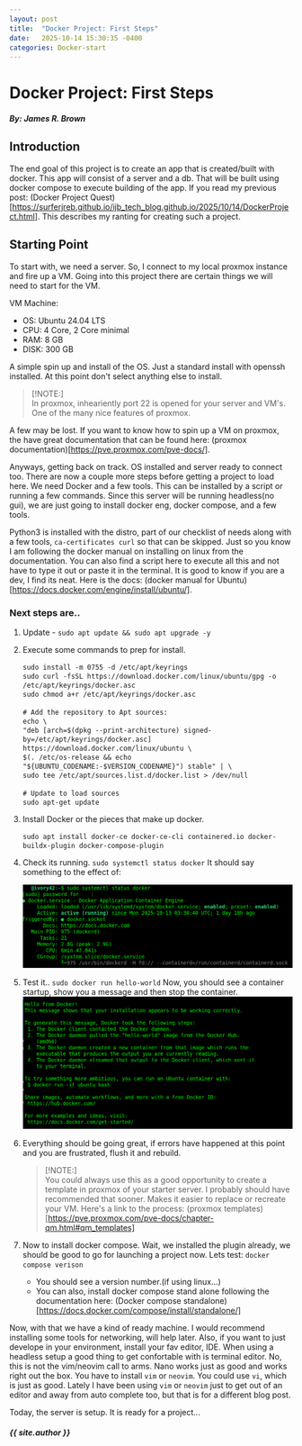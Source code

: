```yaml
---
layout: post
title:  "Docker Project: First Steps"
date:   2025-10-14 15:30:35 -0400
categories: Docker-start
---
```


# Docker Project: First Steps

#### *By: James R. Brown*

## Introduction

The end goal of this project is to create an app that is created/built with docker.  This app will consist of a server and a db.  That will be built using docker compose to execute building of the app.  If you read my previous post: (Docker Project Quest)[https://surferjreb.github.io/ijb_tech_blog.github.io/2025/10/14/DockerProject.html].  This describes my ranting for creating such a project.  

## Starting Point

To start with, we need a server.  So, I connect to my local proxmox instance and fire up a VM.  Going into this project there are certain things we will need to start for the VM.

VM Machine:  
- OS: Ubuntu 24.04 LTS
- CPU: 4 Core, 2 Core minimal
- RAM: 8 GB
- DISK: 300 GB

A simple spin up and install of the OS.  Just a standard install with openssh installed.  At this point don't select anything else to install.

> [!NOTE:]  
> In proxmox, inheariently port 22 is opened for your server and VM's.  One of the many nice features of proxmox.

A few may be lost.  If you want to know how to spin up a VM on proxmox, the have great documentation that can be found here: (proxmox documentation)[https://pve.proxmox.com/pve-docs/].  


Anyways, getting back on track.  OS installed and server ready to connect too.  There are now a couple more steps before getting a project to load here.  We need Docker and a few tools.  This can be installed by a script or running a few commands.  Since this server will be running headless(no gui), we are just going to install docker eng, docker compose, and a few tools.  

Python3 is installed with the distro, part of our checklist of needs along with a few tools, `ca-certificates curl` so that can be skipped.  Just so you know I am following the docker manual on installing on linux from the documentation.  You can also find a script here to execute all this and not have to type it out or paste it in the terminal.  It is good to know if you are a dev, I find its neat.  Here is the docs: (docker manual for Ubuntu)[https://docs.docker.com/engine/install/ubuntu/].  

### Next steps are..

1. Update - `sudo apt update && sudo apt upgrade -y`
2. Execute some commands to prep for install.

    ```
    sudo install -m 0755 -d /etc/apt/keyrings
    sudo curl -fsSL https://download.docker.com/linux/ubuntu/gpg -o /etc/apt/keyrings/docker.asc
    sudo chmod a+r /etc/apt/keyrings/docker.asc

    # Add the repository to Apt sources:
    echo \
    "deb [arch=$(dpkg --print-architecture) signed-by=/etc/apt/keyrings/docker.asc] https://download.docker.com/linux/ubuntu \
    $(. /etc/os-release && echo "${UBUNTU_CODENAME:-$VERSION_CODENAME}") stable" | \
    sudo tee /etc/apt/sources.list.d/docker.list > /dev/null
    
    # Update to load sources
    sudo apt-get update

    ```

3. Install Docker or the pieces that make up docker.

    ```
    sudo apt install docker-ce docker-ce-cli containered.io docker-buildx-plugin docker-compose-plugin
    ```

4. Check its running.
    `sudo systemctl status docker`
    It should say something to the effect of:

    ![Docker service running](../assets/images/docker_running.png)

5. Test it..
    `sudo docker run hello-world`
    Now, you should see a container startup, show you a message and then stop the container.
    ![hello world ran in docker](../assets/images/docker_hello_world.png)

6. Everything should be going great, if errors have happened at this point and you are frustrated, flush it and rebuild.  
   
   > [!NOTE:]  
   >  You could always use this as a good opportunity to create a template in proxmox of your starter server.  I probably should have recommended that sooner.  Makes it easier to replace or recreate your VM.  Here's a link to the process: (proxmox templates)[https://pve.proxmox.com/pve-docs/chapter-qm.html#qm_templates]

7. Now to install docker compose.  Wait, we installed the plugin already, we should be good to go for launching a project now.  Lets test: `docker compose verison`
    - You should see a version number.(if using linux...)
    - You can also, install docker compose stand alone following the documentation here: (Docker compose standalone)[https://docs.docker.com/compose/install/standalone/]

Now, with that we have a kind of ready machine.  I would recommend installing some tools for networking, will help later.  Also, if you want to just develope in your environment, install your fav editor, IDE.  When using a headless setup a good thing to get confortable with is terminal editor.  No, this is not the vim/neovim call to arms.  Nano works just as good and works right out the box.  You have to install `vim` or `neovim`.  You could use `vi`, which is just as good.  Lately I have been using `vim` or `neovim` just to get out of an editor and away from auto complete too, but that is for a different blog post.

Today, the server is setup.  It is ready for a project...

#### *{{ site.author }}*